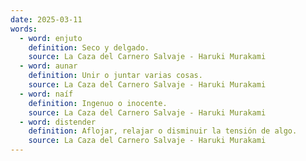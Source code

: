 ```yaml
---
date: 2025-03-11
words:
  - word: enjuto
    definition: Seco y delgado.
    source: La Caza del Carnero Salvaje - Haruki Murakami 
  - word: aunar
    definition: Unir o juntar varias cosas.
    source: La Caza del Carnero Salvaje - Haruki Murakami 
  - word: naíf
    definition: Ingenuo o inocente.
    source: La Caza del Carnero Salvaje - Haruki Murakami 
  - word: distender
    definition: Aflojar, relajar o disminuir la tensión de algo. 
    source: La Caza del Carnero Salvaje - Haruki Murakami 
---
```

